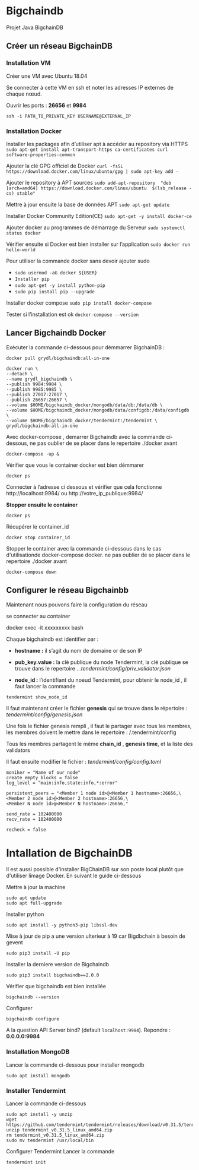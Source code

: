 # Bigchaindb
Projet Java BigchainDB

## Créer un réseau BigchainDB

### Installation VM

Créer une VM avec Ubuntu 18.04

Se connecter à cette VM en ssh et noter les adresses IP externes de chaque nœud.

Ouvrir les ports  : **26656**  et  **9984**

``ssh -i PATH_TO_PRIVATE_KEY USERNAME@EXTERNAL_IP``

### Installation Docker

Installer les packages afin d’utiliser apt à accéder au repository  via HTTPS
``sudo apt-get install apt-transport-https ca-certificates curl software-properties-common``

Ajouter la clé GPG officiel de Docker
``curl -fsSL https://download.docker.com/linux/ubuntu/gpg | sudo apt-key add -``

Ajouter le repository à APT sources
``sudo add-apt-repository  "deb [arch=amd64] https://download.docker.com/linux/ubuntu  $(lsb_release -cs) stable"``

Mettre à jour ensuite la base de données APT
``sudo apt-get update``

Installer Docker Community Edition(CE)
``sudo apt-get -y install docker-ce``

Ajouter docker au programmes de démarrage du Serveur
``sudo systemctl status docker``

Vérifier ensuite si Docker est bien installer sur l’application
``sudo docker run hello-world``

Pour utiliser la commande docker sans devoir ajouter sudo
- ``sudo usermod -aG docker ${USER}``
- ``Installer pip``
- ``sudo apt-get -y install python-pip``
- ``sudo pip install pip --upgrade``

Installer docker compose
``sudo pip install docker-compose``

Tester si l’installation est ok
``docker-compose --version``

## Lancer Bigchaindb Docker

Exécuter la commande ci-dessous pour démmarrer BigchainDB :

``docker pull grydl/bigchaindb:all-in-one``

```
docker run \
--detach \
--name grydl_bigchaindb \
--publish 9984:9984 \
--publish 9985:9985 \
--publish 27017:27017 \
--publish 26657:26657 \
--volume $HOME/bigchaindb_docker/mongodb/data/db:/data/db \
--volume $HOME/bigchaindb_docker/mongodb/data/configdb:/data/configdb \
--volume $HOME/bigchaindb_docker/tendermint:/tendermint \
grydl/bigchaindb:all-in-one
```

Avec docker-compose , demarrer Bigchaindb avec la commande ci-dessous, 
ne pas oublier de se placer dans le repertoire ./docker avant 

``docker-compose -up &``

Vérifier que vous le container docker est bien démmarer

```docker ps```

Connecter à l’adresse ci dessous et vérifier que cela fonctionne  
http://localhost:9984/
ou
http://votre_ip_publique:9984/

**Stopper ensuite le container**

``docker ps``

Récupérer le container_id

``docker stop container_id``

Stopper le container avec la commande ci-dessous dans le cas d'utilisationde  docker-compose
docker.
ne pas oublier de se placer dans le repertoire ./docker avant

``docker-compose down ``

## Configurer le réseau Bigchainbb

Maintenant nous pouvons faire la configuration du réseau

se connecter au container

docker exec -it xxxxxxxxx bash 

Chaque bigchaindb est identifier par :
- **hostname :** il s’agit du nom de domaine or de son IP
  
- **pub_key.value :** la clé publique du node Tendermint, la clé publique se trouve dans le repertoire .
*.tendermint/config/priv_validator.json*

- **node_id :** l’identifiant du noeud Tendermint, pour obtenir le node_id , il faut lancer la commande

``tendermint show_node_id``


Il faut maintenant créer le fichier **genesis**  qui se trouve dans le répertoire  :
*tendermint/config/genesis.json*

Une fois le fichier genesis rempli , il faut le partager avec tous les membres, les membres doivent le mettre dans le repertoire :
/.tendermint/config

Tous les membres partagent le même **chain_id** , **genesis time**, et la liste des validators

Il faut ensuite modifier le fichier : *tendermint/config/config.toml*

```
moniker = "Name of our node"
create_empty_blocks = false
log_level = "main:info,state:info,*:error"

persistent_peers = "<Member 1 node id>@<Member 1 hostname>:26656,\
<Member 2 node id>@<Member 2 hostname>:26656,\
<Member N node id>@<Member N hostname>:26656,"

send_rate = 102400000
recv_rate = 102400000

recheck = false
```



# Intallation de BigchainDB

Il est aussi possible d'installer BigChainDB sur son poste local plutôt que d'utiliser lîmage Docker.
En suivant le guide ci-dessous

Mettre à jour la machine

```
sudo apt update
sudo apt full-upgrade
```

Installer python

``
sudo apt install -y python3-pip libssl-dev
``

Mise à jour de pip a une version ulterieur à 19 car Bigdbchain à besoin de gevent

``
sudo pip3 install -U pip
``

Installer la derniere version de Bigchaindb

``
sudo pip3 install bigchaindb==2.0.0
``

Vérifier que bigchaindb est bien installée

``
bigchaindb --version
``

Configurer

``
bigchaindb configure
``

A la question API Server bind? (default `localhost:9984`).
Repondre :  **0.0.0.0:9984**

### Installation MongoDB

Lancer la commande ci-dessous pour installer mongodb

``
sudo apt install mongodb
``

### Installer Tendermint

Lancer la commande ci-dessous
```
sudo apt install -y unzip
wget https://github.com/tendermint/tendermint/releases/download/v0.31.5/tendermint_v0.31.5_linux_amd64.zip
unzip tendermint_v0.31.5_linux_amd64.zip
rm tendermint_v0.31.5_linux_amd64.zip
sudo mv tendermint /usr/local/bin
```

Configurer Tendermint
Lancer la commande

```
tendermint init
```
